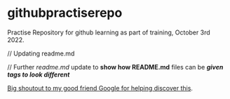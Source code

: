 # githubpractiserepo
Practise Repository for github learning as part of training, October 3rd 2022.

//
Updating readme.md 

//
Further _readme.md_ update to __show how README.md__ files can be ___given tags to look different___


[Big shoutout to my good friend Google for helping discover this](www.google.com).
